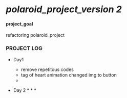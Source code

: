 # ***polaroid_project_version 2***


#### project_goal
refactoring polaroid_project

### PROJECT LOG
* Day1
    * remove repetitous codes
    * tag of heart animation changed img to button 
    * 


* Day 2
    * 
    * 
    * 



    





 
